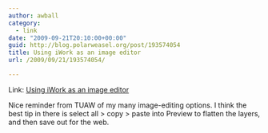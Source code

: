 ```yaml
---
author: awball
category:
  - link
date: "2009-09-21T20:10:00+00:00"
guid: http://blog.polarweasel.org/post/193574054
title: Using iWork as an image editor
url: /2009/09/21/193574054/

---
```

Link: [Using iWork as an image editor](http://www.tuaw.com/2009/09/19/using-iwork-as-an-image-editor/)

Nice reminder from TUAW of my many image-editing options. I think the best tip in there is select all > copy > paste into Preview to flatten the layers, and then save out for the web.
